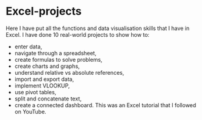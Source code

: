 # Excel-projects
Here I have put all the functions and data visualisation skills that I have in Excel. I have done 10 real-world projects to show how to: 
- enter data,
- navigate through a spreadsheet,
- create formulas to solve problems,
- create charts and graphs,
- understand relative vs absolute references,
- import and export data,
- implement VLOOKUP,
- use pivot tables,
- split and concatenate text, 
- create a connected dashboard.
This was an Excel tutorial that I followed on YouTube.
